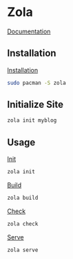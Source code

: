 # Zola

[Documentation](https://www.getzola.org/documentation)

## Installation

[Installation](https://www.getzola.org/documentation/getting-started/installation/#arch-linux)
```sh
sudo pacman -S zola
```

## Initialize Site

```sh
zola init myblog
```

## Usage

[Init](https://www.getzola.org/documentation/getting-started/cli-usage/#init)
```sh
zola init
```

[Build](https://www.getzola.org/documentation/getting-started/cli-usage/#build)
```sh
zola build
```

[Check](https://www.getzola.org/documentation/getting-started/cli-usage/#check)
```sh
zola check
```

[Serve](https://www.getzola.org/documentation/getting-started/cli-usage/#serve)
```sh
zola serve
```
